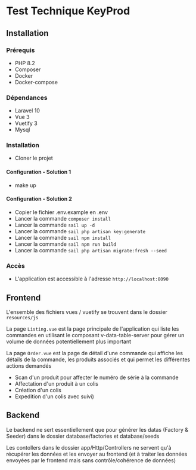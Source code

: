 # Test Technique KeyProd

## Installation

### Prérequis

- PHP 8.2
- Composer
- Docker
- Docker-compose

### Dépendances

- Laravel 10
- Vue 3
- Vuetify 3
- Mysql

### Installation

- Cloner le projet

#### Configuration - Solution 1

- make up

#### Configuration - Solution 2

- Copier le fichier .env.example en .env
- Lancer la commande `composer install`
- Lancer la commande `sail up -d`
- Lancer la commande `sail php artisan key:generate`
- Lancer la commande `sail npm install`
- Lancer la commande `sail npm run build`
- Lancer la commande `sail php artisan migrate:fresh --seed`

### Accès

- L'application est accessible à l'adresse `http://localhost:8090`

## Frontend

L'ensemble des fichiers vues / vuetify se trouvent dans le dossier `resources/js`

La page `Listing.vue` est la page principale de l'application qui liste les commandes en utilisant le composant v-data-table-server pour gérer un volume de données potentiellement plus important

La page `Order.vue` est la page de détail d'une commande qui affiche les détails de la commande, les produits associés et qui permet les différentes actions demandés

- Scan d'un produit pour affecter le numéro de série à la commande
- Affectation d'un produit à un colis
- Création d'un colis
- Expedition d'un colis avec suivi)

## Backend

Le backend ne sert essentiellement que pour générer les datas (Factory & Seeder) dans le dossier database/factories et database/seeds

Les contollers dans le dossier app/Http/Controllers ne servent qu'à récupérer les données et les envoyer au frontend (et à traiter les données envoyées par le frontend mais sans contrôle/cohérence de données)
